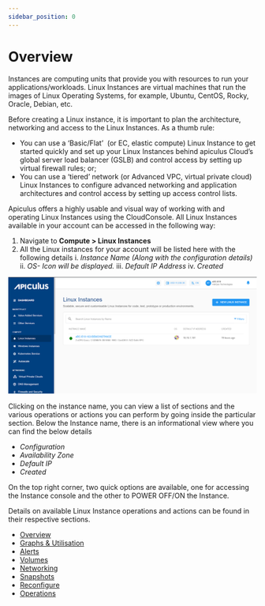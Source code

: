 ```yaml
---
sidebar_position: 0
---
```

# Overview

Instances are computing units that provide you with resources to run your applications/workloads. Linux Instances are virtual machines that run the images of Linux Operating Systems, for example, Ubuntu, CentOS, Rocky, Oracle, Debian, etc.

Before creating a Linux instance, it is important to plan the architecture, networking and access to the Linux Instances. As a thumb rule:

- You can use a ‘Basic/Flat’  (or EC, elastic compute) Linux Instance to get started quickly and set up your Linux Instances behind apiculus Cloud’s global server load balancer (GSLB) and control access by setting up virtual firewall rules; or;
- You can use a ‘tiered’ network (or Advanced VPC, virtual private cloud) Linux Instances to configure advanced networking and application architectures and control access by setting up access control lists.

Apiculus offers a highly usable and visual way of working with and operating Linux Instances using the CloudConsole. All Linux Instances available in your account can be accessed in the following way:

1. Navigate to **Compute > Linux Instances**
2. All the Linux instances for your account will be listed here with the following details
    i. _Instance Name (Along with the configuration details)_
    ii. _OS- Icon will be displayed._
    iii. _Default IP Address_
    iv. _Created_

![Linux Instances](img/Linux.png)

Clicking on the instance name, you can view a list of sections and the various operations or actions you can perform by going inside the particular section. Below the Instance name, there is an informational view where you can find the below details

- _Configuration_
- _Availability Zone_
- _Default IP_
- _Created_ 

On the top right corner, two quick options are available, one for accessing the Instance console and the other to POWER OFF/ON the Instance.

Details on available Linux Instance operations and actions can be found in their respective sections.

- [Overview](https://docs.apiculus.com/hc/en-in/articles/12794646622749)
- [Graphs & Utilisation](https://docs.apiculus.com/hc/en-in/articles/12794730005661)
- [Alerts](https://docs.apiculus.com/hc/en-in/articles/12794870792093)
- [Volumes](https://docs.apiculus.com/hc/en-in/articles/12834180940061)
- [Networking](https://docs.apiculus.com/hc/en-in/articles/12834456921757)
- [Snapshots](https://docs.apiculus.com/hc/en-in/articles/12841053866909)
- [Reconfigure](https://docs.apiculus.com/hc/en-in/articles/12841216889117)
- [Operations](https://docs.apiculus.com/hc/en-in/articles/12841398476445)